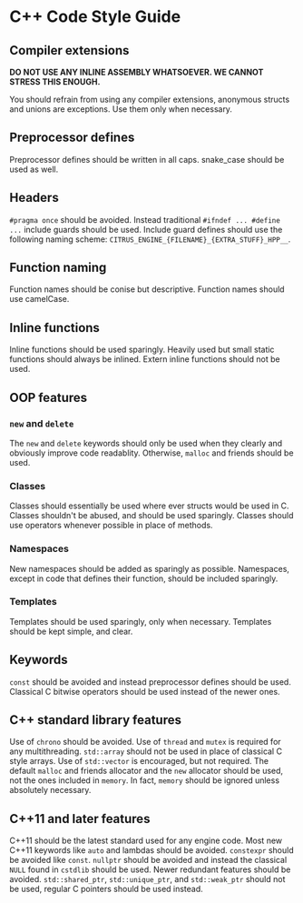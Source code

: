 # C++ Code Style Guide

## Compiler extensions

**DO NOT USE ANY INLINE ASSEMBLY WHATSOEVER. WE CANNOT STRESS THIS ENOUGH.**

You should refrain from using any compiler extensions, anonymous structs and unions are exceptions.
Use them only when necessary.

## Preprocessor defines

Preprocessor defines should be written in all caps.
snake_case should be used as well.

## Headers

`#pragma once` should be avoided.
Instead traditional `#ifndef ... #define ...` include guards should be used.
Include guard defines should use the following naming scheme:
`CITRUS_ENGINE_{FILENAME}_{EXTRA_STUFF}_HPP__`.

## Function naming

Function names should be conise but descriptive.
Function names should use camelCase.

## Inline functions

Inline functions should be used sparingly.
Heavily used but small static functions should always be inlined.
Extern inline functions should not be used.

## OOP features

### `new` and `delete`

The `new` and `delete` keywords should only be used when they clearly and obviously improve code readablity.
Otherwise, `malloc` and friends should be used.

### Classes

Classes should essentially be used where ever structs would be used in C.
Classes shouldn't be abused, and should be used sparingly.
Classes should use operators whenever possible in place of methods.

### Namespaces

New namespaces should be added as sparingly as possible.
Namespaces, except in code that defines their function, should be included sparingly.

### Templates

Templates should be used sparingly, only when necessary.
Templates should be kept simple, and clear.

## Keywords

`const` should be avoided and instead preprocessor defines should be used.
Classical C bitwise operators should be used instead of the newer ones.

## C++ standard library features

Use of `chrono` should be avoided.
Use of `thread` and `mutex` is required for any multithreading.
`std::array` should not be used in place of classical C style arrays.
Use of `std::vector` is encouraged, but not required.
The default `malloc` and friends allocator and the `new` allocator should be used, not the ones included in `memory`.
In fact, `memory` should be ignored unless absolutely necessary.

## C++11 and later features

C++11 should be the latest standard used for any engine code.
Most new C++11 keywords like `auto` and lambdas should be avoided.
`constexpr` should be avoided like `const`.
`nullptr` should be avoided and instead the classical `NULL` found in `cstdlib` should be used.
Newer redundant features should be avoided.
`std::shared_ptr`, `std::unique_ptr`, and `std::weak_ptr` should not be used, regular C pointers should be used instead.
